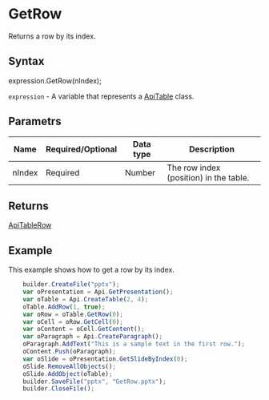 # GetRow

Returns a row by its index.

## Syntax

expression.GetRow(nIndex);

`expression` - A variable that represents a [ApiTable](../ApiTable.md) class.

## Parametrs

| **Name** | **Required/Optional** | **Data type** | **Description** |
| ------------- | ------------- | ------------- | ------------- |
| nIndex | Required | Number | The row index (position) in the table. |

## Returns

[ApiTableRow](../../ApiTableRow/ApiTableRow.md)

## Example

This example shows how to get a row by its index.

```javascript
	builder.CreateFile("pptx");
	var oPresentation = Api.GetPresentation();
	var oTable = Api.CreateTable(2, 4);
	oTable.AddRow(1, true);
	var oRow = oTable.GetRow(0);
	var oCell = oRow.GetCell(0);
	var oContent = oCell.GetContent();
	var oParagraph = Api.CreateParagraph();
	oParagraph.AddText("This is a sample text in the first row.");
	oContent.Push(oParagraph);
	var oSlide = oPresentation.GetSlideByIndex(0);
	oSlide.RemoveAllObjects();
	oSlide.AddObject(oTable);
	builder.SaveFile("pptx", "GetRow.pptx");
	builder.CloseFile();
```